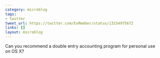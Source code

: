 ```yaml
---
category: microblog
tags:
- twitter
tweet_url: https://twitter.com/ExMember/status/13154975672
links: []
layout: microblog
---
```

Can you recommend a double entry accounting program for personal use on OS X?
